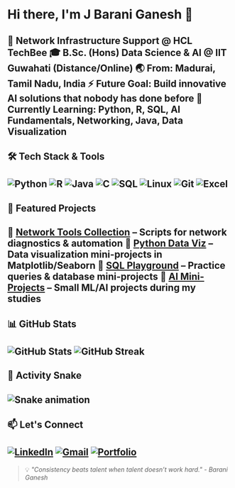 <!-- Profile Banner -->
# Hi there, I'm J Barani Ganesh :wave: 
:briefcase: **Network Infrastructure Support @ HCL TechBee** 
:mortar_board: **B.Sc. (Hons) Data Science & AI** @ IIT Guwahati (Distance/Online) 
:earth_asia: **From:** Madurai, Tamil Nadu, India 
:zap: **Future Goal:** Build innovative AI solutions that nobody has done before 
:dart: **Currently Learning:** Python, R, SQL, AI Fundamentals, Networking, Java, Data Visualization
---
## :hammer_and_wrench: Tech Stack & Tools
![Python](https://img.shields.io/badge/Python-3776AB?style=for-the-badge&logo=python&logoColor=white)
![R](https://img.shields.io/badge/R-276DC3?style=for-the-badge&logo=r&logoColor=white)
![Java](https://img.shields.io/badge/Java-007396?style=for-the-badge&logo=openjdk&logoColor=white)
![C](https://img.shields.io/badge/C-00599C?style=for-the-badge&logo=c&logoColor=white)
![SQL](https://img.shields.io/badge/SQL-003B57?style=for-the-badge&logo=database&logoColor=white)
![Linux](https://img.shields.io/badge/Linux-FCC624?style=for-the-badge&logo=linux&logoColor=black)
![Git](https://img.shields.io/badge/Git-F05032?style=for-the-badge&logo=git&logoColor=white)
![Excel](https://img.shields.io/badge/Excel-217346?style=for-the-badge&logo=microsoft-excel&logoColor=white)
---
## :pushpin: Featured Projects
:small_blue_diamond: **[Network Tools Collection](https://github.com/username/network-tools)** – Scripts for network diagnostics & automation 
:small_blue_diamond: **[Python Data Viz](https://github.com/username/python-data-viz)** – Data visualization mini-projects in Matplotlib/Seaborn 
:small_blue_diamond: **[SQL Playground](https://github.com/username/sql-playground)** – Practice queries & database mini-projects 
:small_blue_diamond: **[AI Mini-Projects](https://github.com/username/ai-mini-projects)** – Small ML/AI projects during my studies 
---
## :bar_chart: GitHub Stats
![GitHub Stats](https://github-readme-stats.vercel.app/api?username=baraniganeshj&show_icons=true&theme=radical) 
![GitHub Streak](https://streak-stats.demolab.com?user=baraniganeshj&theme=radical&date_format=M%20j%5B%2C%20Y%5D) 
---
## :snake: Activity Snake
![Snake animation](https://github.com/baraniganeshj/baraniganeshj/blob/output/github-contribution-grid-snake.svg)
---
## :mailbox: Let's Connect
[![LinkedIn](https://img.shields.io/badge/LinkedIn-0077B5?style=for-the-badge&logo=linkedin&logoColor=white)](https://www.linkedin.com/in/barani-ganesh-216625269/)
[![Gmail](https://img.shields.io/badge/Email-D14836?style=for-the-badge&logo=gmail&logoColor=white)](mailto:baraniganesh10@gmail.com)
[![Portfolio](https://img.shields.io/badge/Portfolio-000000?style=for-the-badge&logo=About.me&logoColor=white)](https://www.linkedin.com/in/barani-ganesh-216625269/)
---
> :bulb: *"Consistency beats talent when talent doesn’t work hard."* 
> _- Barani Ganesh_
